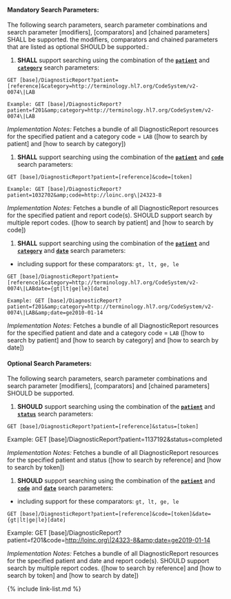


#### Mandatory Search Parameters:

The following search parameters, search parameter combinations and search parameter [modifiers], [comparators] and [chained parameters] SHALL be supported.  the  modifiers, comparators and chained parameters that are listed as optional SHOULD be supported.:


1. **SHALL** support searching using the combination of the **[`patient`](SearchParameter-us-core-diagnosticreport-patient.html)** and **[`category`](SearchParameter-us-core-diagnosticreport-category.html)** search parameters:

  `GET [base]/DiagnosticReport?patient=[reference]&category=http://terminology.hl7.org/CodeSystem/v2-0074\|LAB`

    Example: GET [base]/DiagnosticReport?patient=f201&amp;category=http://terminology.hl7.org/CodeSystem/v2-0074\|LAB

  *Implementation Notes:* Fetches a bundle of all DiagnosticReport resources for the specified patient and  a category code = `LAB` ([how to search by patient] and [how to search by category])

1. **SHALL** support searching using the combination of the **[`patient`](SearchParameter-us-core-diagnosticreport-patient.html)** and **[`code`](SearchParameter-us-core-diagnosticreport-code.html)** search parameters:

  `GET [base]/DiagnosticReport?patient=[reference]&code=[token]`

    Example: GET [base]/DiagnosticReport?patient=1032702&amp;code=http://loinc.org\|24323-8

  *Implementation Notes:* Fetches a bundle of all DiagnosticReport resources for the specified patient and  report code(s).  SHOULD support search by multiple report codes. ([how to search by patient] and [how to search by code])

1. **SHALL** support searching using the combination of the **[`patient`](SearchParameter-us-core-diagnosticreport-patient.html)** and **[`category`](SearchParameter-us-core-diagnosticreport-category.html)** and **[`date`](SearchParameter-us-core-diagnosticreport-date.html)** search parameters:
  - including support for these comparators: `gt, lt, ge, le`

  `GET [base]/DiagnosticReport?patient=[reference]&category=http://terminology.hl7.org/CodeSystem/v2-0074\|LABdate={gt|lt|ge|le}[date]`

    Example: GET [base]/DiagnosticReport?patient=f201&amp;category=http://terminology.hl7.org/CodeSystem/v2-0074\|LAB&amp;date=ge2010-01-14

  *Implementation Notes:* Fetches a bundle of all DiagnosticReport resources for the specified patient and date and a category code = `LAB` ([how to search by patient] and [how to search by category] and [how to search by date])



#### Optional Search Parameters:

The following search parameters, search parameter combinations and search parameter [modifiers], [comparators] and [chained parameters] SHOULD be supported.

1. **SHOULD** support searching using the combination of the **[`patient`](SearchParameter-us-core-diagnosticreport-patient.html)** and **[`status`](SearchParameter-us-core-diagnosticreport-status.html)** search parameters:

  `GET [base]/DiagnosticReport?patient=[reference]&status=[token]`

   Example: GET [base]/DiagnosticReport?patient=1137192&amp;status=completed

   *Implementation Notes:* Fetches a bundle of all DiagnosticReport resources for the specified patient and status ([how to search by reference] and [how to search by token])

1. **SHOULD** support searching using the combination of the **[`patient`](SearchParameter-us-core-diagnosticreport-patient.html)** and **[`code`](SearchParameter-us-core-diagnosticreport-code.html)** and **[`date`](SearchParameter-us-core-diagnosticreport-date.html)** search parameters:
  - including support for these comparators: `gt, lt, ge, le`

  `GET [base]/DiagnosticReport?patient=[reference]&code=[token]&date={gt|lt|ge|le}[date]`

   Example: GET [base]/DiagnosticReport?patient=f201&amp;code=http://loinc.org\|24323-8&amp;date=ge2019-01-14

   *Implementation Notes:* Fetches a bundle of all DiagnosticReport resources for the specified patient and date and report code(s).  SHOULD support search by multiple report codes. ([how to search by reference] and [how to search by token] and [how to search by date])


{% include link-list.md %}